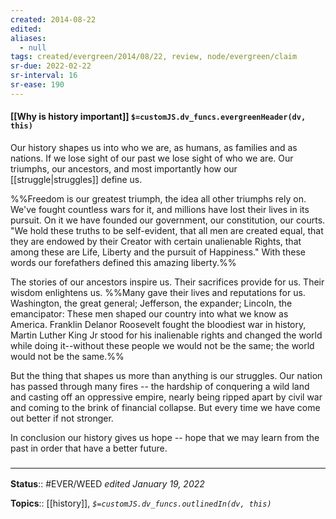 ```yaml
---
created: 2014-08-22
edited: 
aliases:
  - null
tags: created/evergreen/2014/08/22, review, node/evergreen/claim
sr-due: 2022-02-22
sr-interval: 16
sr-ease: 190
---
```


#### [[Why is history important]] `$=customJS.dv_funcs.evergreenHeader(dv, this)`

 
Our history shapes us into who we are, as humans, as families and as nations. If we lose sight of our past we lose sight of who we are. Our triumphs, our ancestors, and most importantly how our [[struggle|struggles]] define us.

%%Freedom is our greatest triumph, the idea all other triumphs rely on. We've fought countless wars for it, and millions have lost their lives in its pursuit. On it we have founded our government, our constitution, our courts. "We hold these truths to be self-evident, that all men are created equal, that they are endowed by their Creator with certain unalienable Rights, that among these are Life, Liberty and the pursuit of Happiness." With these words our forefathers defined this amazing liberty.%%

The stories of our ancestors inspire us. Their sacrifices provide for us. Their wisdom enlightens us.
%%Many gave their lives and reputations for us. Washington, the great general; Jefferson, the expander; Lincoln, the emancipator: These men shaped our country into what we know as America. Franklin Delanor Roosevelt fought the bloodiest war in history, Martin Luther King Jr stood for his inalienable rights and changed the world while doing it\--without these people we would not be the same; the world would not be the same.%%

But the thing that shapes us more than anything is our struggles. Our nation has passed through many fires \-- the hardship of conquering a wild land and casting off an oppressive empire, nearly being ripped apart by civil war and coming to the brink of financial collapse. But every time we have come out better if not stronger.

In conclusion our history gives us hope \-- hope that we may learn from the past in order that have a better future.

### <hr class="footnote"/>

**Status**:: #EVER/WEED 
*edited January 19, 2022*

**Topics**:: [[history]], 
*`$=customJS.dv_funcs.outlinedIn(dv, this)`*
